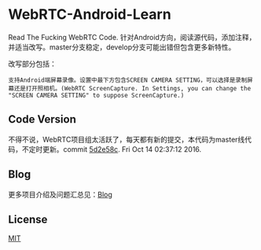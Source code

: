 # WebRTC-Android-Learn

Read The Fucking WebRTC Code. 针对Android方向，阅读源代码，添加注释，并适当改写。master分支稳定，develop分支可能出错但包含更多新特性。

改写部分包括：

    支持Android端屏幕录像。设置中最下方包含SCREEN CAMERA SETTING，可以选择是录制屏幕还是打开照相机。(WebRTC ScreenCapture. In Settings, you can change the "SCREEN CAMERA SETTING" to suppose ScreenCapture.)

## Code Version

不得不说，WebRTC项目组太活跃了，每天都有新的提交，本代码为master线代码，不定时更新。commit [5d2e58c](https://chromium.googlesource.com/external/webrtc/+/5d2e58c8fb669bc3ec01024ceab34cba8daf3b5c). Fri Oct 14 02:37:12 2016.

## Blog

更多项目介绍及问题汇总见：[Blog](http://blog.renyuzhuo.cn/#/issues/18)

## License

[MIT](https://github.com/RWebRTC/WebRTC-Android-Learn/blob/master/LICENSE)

